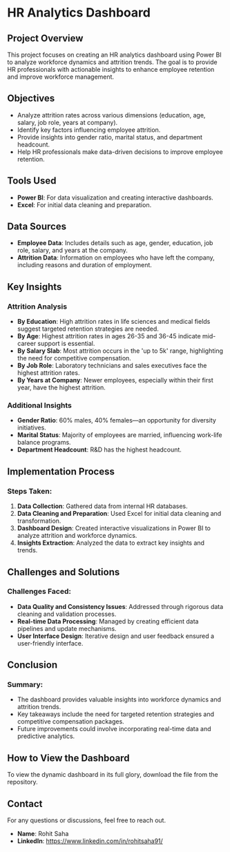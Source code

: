 # HR Analytics Dashboard

## Project Overview
This project focuses on creating an HR analytics dashboard using Power BI to analyze workforce dynamics and attrition trends. The goal is to provide HR professionals with actionable insights to enhance employee retention and improve workforce management.

## Objectives
- Analyze attrition rates across various dimensions (education, age, salary, job role, years at company).
- Identify key factors influencing employee attrition.
- Provide insights into gender ratio, marital status, and department headcount.
- Help HR professionals make data-driven decisions to improve employee retention.

## Tools Used
- **Power BI**: For data visualization and creating interactive dashboards.
- **Excel**: For initial data cleaning and preparation.

## Data Sources
- **Employee Data**: Includes details such as age, gender, education, job role, salary, and years at the company.
- **Attrition Data**: Information on employees who have left the company, including reasons and duration of employment.

## Key Insights

### Attrition Analysis
- **By Education**: High attrition rates in life sciences and medical fields suggest targeted retention strategies are needed.
- **By Age**: Highest attrition rates in ages 26-35 and 36-45 indicate mid-career support is essential.
- **By Salary Slab**: Most attrition occurs in the 'up to 5k' range, highlighting the need for competitive compensation.
- **By Job Role**: Laboratory technicians and sales executives face the highest attrition rates.
- **By Years at Company**: Newer employees, especially within their first year, have the highest attrition.

### Additional Insights
- **Gender Ratio**: 60% males, 40% females—an opportunity for diversity initiatives.
- **Marital Status**: Majority of employees are married, influencing work-life balance programs.
- **Department Headcount**: R&D has the highest headcount.

## Implementation Process
### Steps Taken:
1. **Data Collection**: Gathered data from internal HR databases.
2. **Data Cleaning and Preparation**: Used Excel for initial data cleaning and transformation.
3. **Dashboard Design**: Created interactive visualizations in Power BI to analyze attrition and workforce dynamics.
4. **Insights Extraction**: Analyzed the data to extract key insights and trends.

## Challenges and Solutions
### Challenges Faced:
- **Data Quality and Consistency Issues**: Addressed through rigorous data cleaning and validation processes.
- **Real-time Data Processing**: Managed by creating efficient data pipelines and update mechanisms.
- **User Interface Design**: Iterative design and user feedback ensured a user-friendly interface.

## Conclusion
### Summary:
- The dashboard provides valuable insights into workforce dynamics and attrition trends.
- Key takeaways include the need for targeted retention strategies and competitive compensation packages.
- Future improvements could involve incorporating real-time data and predictive analytics.

## How to View the Dashboard
To view the dynamic dashboard in its full glory, download the file from the repository.

## Contact
For any questions or discussions, feel free to reach out.

- **Name**: Rohit Saha
- **LinkedIn**: https://www.linkedin.com/in/rohitsaha91/
